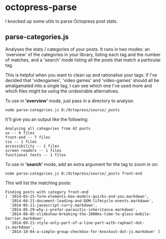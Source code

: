 # octopress-parse
I knocked up some utils to parse Octopress post stats.

## parse-categories.js

Analyses the stats / categories of your posts. It runs in two modes: an 'overview' of the categories in your library, listing each tag and the number of matches, and a 'search' mode listing all the posts that match a particular tag.

This is helpful when you want to clean up and rationalise your tags: if I've decided that 'videogames', 'video games' and 'video-games' should all be amalgamated into a single tag, I can see which one I've used more and which files might be using the undesirable alternatives.

To use in **'overview'** mode, just pass in a directory to analyse:

`node parse-categories.js D:/Octopress/source/_posts`

It'll give you an output like the following:

```
Analysing all categories from 42 posts
ux -- 6 files
front-end -- 7 files
css -- 1 files
accessibility -- 1 files
screen readers -- 1 files
functional tests -- 1 files
```

To use in **'search'** mode, add an extra argument for the tag to zoom in on:

`node parse-categories.js D:/Octopress/source/_posts front-end`

This will list the matching posts:

```
Finding posts with category front-end
[ '2014-03-15-form-elements-box-models-quirks-and-you.markdown',
  '2014-04-21-document-loading-and-DOM-lifecycle-events.markdown',
  '2014-05-11-javascript-curry.markdown',
  '2014-05-29-why-i-prefer-parasitic-inheritance.markdown',
  '2014-08-05-slideshow-breaking-the-1000ms-time-to-glass-mobile-barrier.markdown',
  '2014-09-21-style-only-part-of-a-line-part-with-raphael-dot-js.markdown',
  '2014-10-04-a-simple-group-checkbox-for-knockout-dot-js.markdown' ]
```
